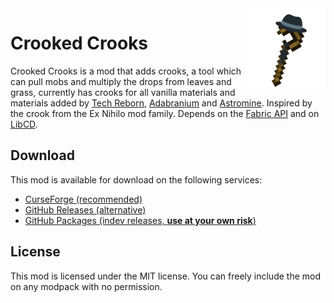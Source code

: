 <img src="./src/main/resources/assets/crookedcrooks/icon.png" align="right" width="128px"/>

# Crooked Crooks

Crooked Crooks is a mod that adds crooks, a tool which can pull mobs and multiply the drops from leaves and grass, currently has crooks for all vanilla materials and materials added by [Tech Reborn](https://www.curseforge.com/minecraft/mc-mods/techreborn), [Adabranium](https://www.curseforge.com/minecraft/mc-mods/adabranium) and [Astromine](https://www.curseforge.com/minecraft/mc-mods/astromine). Inspired by the crook from the Ex Nihilo mod family. Depends on the [Fabric API](https://www.curseforge.com/minecraft/mc-mods/fabric-api) and on [LibCD](https://www.curseforge.com/minecraft/mc-mods/libcd).

## Download

This mod is available for download on the following services:

- [CurseForge (recommended)](https://www.curseforge.com/minecraft/mc-mods/crooked-crooks)
- [GitHub Releases (alternative)](https://github.com/joaoh1/CrookedCrooks/releases)
- [GitHub Packages (indev releases, **use at your own risk**)](https://github.com/joaoh1/CrookedCrooks/packages)

## License

This mod is licensed under the MIT license. You can freely include the mod on any modpack with no permission.
